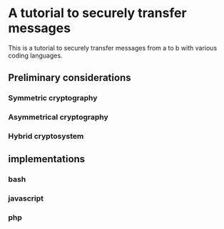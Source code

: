 # A tutorial to securely transfer messages

This is a tutorial to securely transfer messages from a to b with various coding languages.

## Preliminary considerations

### Symmetric cryptography

### Asymmetrical cryptography

### Hybrid cryptosystem

## implementations

### bash

### javascript

### php 
